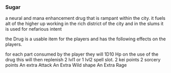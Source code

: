 ### Sugar
a neural and mana enhancement drug that is rampant within the city.
it fuels alt of the higher up working in the rich district of the city and in the slums it is used for nefarious intent

the Drug is a usable item for the players and has the following effects on the players.

for each part consumed  by the player they will 1D10 Hp on the use of the drug
this will then replenish 2 lvl1 or 1 lvl2 spell slot.
2 kei points
2 sorcery points
An extra Attack
An Extra Wild shape
An Extra Rage

